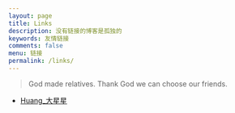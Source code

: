 ```yaml
---
layout: page
title: Links
description: 没有链接的博客是孤独的
keywords: 友情链接
comments: false
menu: 链接
permalink: /links/
---
```


> God made relatives. Thank God we can choose our friends.

* [Huang_大星星](https://shayin.github.io)
